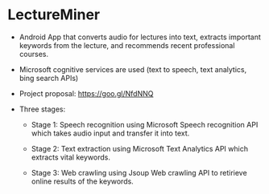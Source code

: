 # LectureMiner


- Android App that converts audio for lectures into text, extracts important keywords from the lecture, and recommends recent 
  professional courses.  
- Microsoft cognitive services are used (text to speech, text analytics, bing search APIs)
- Project proposal: https://goo.gl/NfdNNQ


- Three stages:

  - Stage 1: Speech recognition using Microsoft Speech recognition API which takes audio input and transfer it into text.

  - Stage 2: Text extraction using Microsoft Text Analytics API which extracts vital keywords.
  
  - Stage 3: Web crawling using Jsoup Web crawling API to retirieve online results of the keywords.
